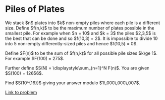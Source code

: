 # Piles of Plates

<p>
We stack $n$ plates into $k$ non-empty piles where each pile is a different size. Define $f(n,k)$ to be the maximum number of plates possible in the smallest pile. For example when $n = 10$ and $k = 3$ the piles $2,3,5$ is the best that can be done and so $f(10,3) = 2$. It is impossible to divide 10 into 5 non-empty differently-sized piles and hence $f(10,5) = 0$.
</p>
<p>
Define $F(n)$ to be the sum of $f(n,k)$ for all possible pile sizes $k\ge 1$. For example $F(100) = 275$.
</p>
<p>
Further define $S(N) = \displaystyle\sum_{n=1}^N F(n)$. You are given $S(100) = 12656$.
</p>
<p>
Find $S(10^{16})$ giving your answer modulo $1\,000\,000\,007$.
</p>

[Link to problem](https://projecteuler.net/problem=688)
